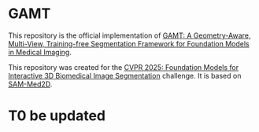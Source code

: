 # GAMT


This repository is the official implementation of [GAMT: A Geometry-Aware, Multi-View, Training-free Segmentation Framework for Foundation Models in Medical Imaging](https://openreview.net/forum?id=DeeoLKgCVU).

This repository was created for the [CVPR 2025: Foundation Models for Interactive 3D Biomedical Image Segmentation](https://www.codabench.org/competitions/5263/) challenge. It is based on [SAM-Med2D](https://github.com/OpenGVLab/SAM-Med2D).

# T0 be updated
